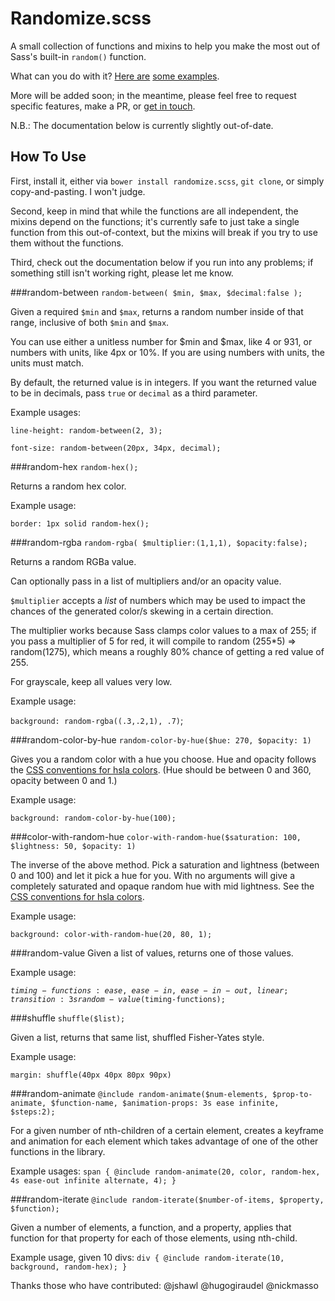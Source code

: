 # Randomize.scss

A small collection of functions and mixins to help you make the most out of Sass's built-in `random()` function.

What can you do with it? [Here are](http://codepen.io/mknadler/pen/QwdQBx) [some examples](http://codepen.io/mknadler/pen/rajpJp).

More will be added soon; in the meantime, please feel free to request specific features, make a PR, or [get in touch](https://twitter.com/antimytheme).

N.B.: The documentation below is currently slightly out-of-date.

## How To Use

First, install it, either via `bower install randomize.scss`, `git clone`, or simply copy-and-pasting. I won't judge.

Second, keep in mind that while the functions are all independent, the mixins depend on the functions; it's currently safe to just take a single function from this out-of-context, but the mixins will break if you try to use them without the functions.

Third, check out the documentation below if you run into any problems; if something still isn't working right, please let me know.

###random-between
`random-between( $min, $max, $decimal:false );`

Given a required `$min` and `$max`,  returns a random number inside of that range, inclusive of both `$min` and `$max`.

You can use either a unitless number for $min and $max, like 4 or 931, or numbers with units, like 4px or 10%. If you are using numbers with units, the units must match.

By default, the returned value is in integers. If you want the returned value to be in decimals, pass `true` or `decimal` as a third parameter.

Example usages:

`line-height: random-between(2, 3);`

`font-size: random-between(20px, 34px, decimal);`


###random-hex
`random-hex();`

Returns a random hex color.

Example usage:

`border: 1px solid random-hex();`

###random-rgba
`random-rgba( $multiplier:(1,1,1), $opacity:false);`

Returns a random RGBa value.

Can optionally pass in a list of multipliers and/or an opacity value.

`$multiplier` accepts a *list* of numbers which may be used to impact the chances of the generated color/s skewing in a certain direction.

The multiplier works because Sass clamps color values to a max of 255; if you pass a multiplier of 5 for red, it will compile to random (255*5) => random(1275), which means a roughly 80% chance of getting a red value of 255.

For grayscale, keep all values very low.

Example usage:

`background: random-rgba((.3,.2,1), .7)`;

###random-color-by-hue
`random-color-by-hue($hue: 270, $opacity: 1)`

Gives you a random color with a hue you choose. Hue and opacity follows the [CSS conventions for hsla colors](https://developer.mozilla.org/en-US/docs/Web/CSS/color_value#hsla()). (Hue should be between 0 and 360, opacity between 0 and 1.)

Example usage:

`background: random-color-by-hue(100);`

###color-with-random-hue
`color-with-random-hue($saturation: 100, $lightness: 50, $opacity: 1)`

The inverse of the above method. Pick a saturation and lightness (between 0 and 100) and let it pick a hue for you. With no arguments will give a completely saturated and opaque random hue with mid lightness. See the [CSS conventions for hsla colors](https://developer.mozilla.org/en-US/docs/Web/CSS/color_value#hsla()).

Example usage:

`background: color-with-random-hue(20, 80, 1);`

###random-value
Given a list of values, returns one of those values.

Example usage:

<code>$timing-functions: ease, ease-in, ease-in-out, linear;
transition: 3s random-value($timing-functions);</code>

###shuffle
`shuffle($list);`

Given a list, returns that same list, shuffled Fisher-Yates style.

Example usage:

`margin: shuffle(40px 40px 80px 90px)`

###random-animate
`@include random-animate($num-elements, $prop-to-animate, $function-name, $animation-props: 3s ease infinite, $steps:2);`

For a given number of nth-children of a certain element, creates a keyframe and animation for each element which takes advantage of one of the other functions in the library.

Example usages:
`span { @include random-animate(20, color, random-hex, 4s ease-out infinite alternate, 4); }`


###random-iterate
`@include random-iterate($number-of-items, $property, $function);`

Given a number of elements, a function, and a property, applies that function for that property for each of those elements, using nth-child.

Example usage, given 10 divs:
`div { @include random-iterate(10, background, random-hex); }`

Thanks those who have contributed:
@jshawl
@hugogiraudel
@nickmasso